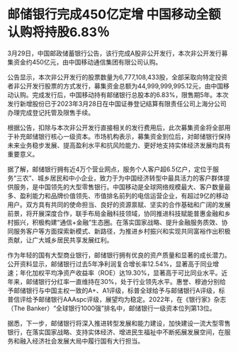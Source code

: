 # 邮储银行完成450亿定增 中国移动全额认购将持股6.83％

3月29日，中国邮政储蓄银行公告，该行完成A股非公开发行，本次非公开发行募集资金约450亿元，由中国移动通信集团有限公司认购。

公告显示，本次非公开发行的股票数量为6,777,108,433股，全部采取向特定投资者非公开发行股票的方式发行，募集资金总额为44,999,999,995.12元，由中国移动认购。完成发行后，中国移动持有邮储银行总股本的6.83%，限售期5年。本次发行新增股份已于2023年3月28日在中国证券登记结算有限责任公司上海分公司办理完成登记托管及限售手续。

根据公告，扣除与本次非公开发行直接相关的发行费用后，此次募集资金将全部用于补充邮储银行核心一级资本。市场机构表示，募集资金到位后，对邮储银行保持未来业务稳步发展、提高盈利水平和抗风险能力、更好地支持实体经济发展均具有重要意义。

据了解，邮储银行拥有近4万个营业网点，服务个人客户超6.5亿户，定位于服务“三农”、城乡居民和中小企业，致力于为中国经济转型中最具活力的客户群体提供服务，是中国领先的大型零售银行。中国移动是全球网络规模最大、客户数量最多、盈利能力和品牌价值领先、市值排名前列的电信运营企业，有超过9亿的移动用户。双方具有共同的使命担当、良好的资源禀赋、坚实的合作基础和广阔的发展前景，将开展深度合作，联手布局金融科技领域，协同推进科技赋能普惠金融和乡村振兴，积极构建“通信+金融”生态圈。在落实国家战略、提升金融服务质效、协同服务客户等方面探索新模式、新路径，为推进乡村振兴和实现共同富裕作出积极贡献，让广大城乡居民共享发展红利。

作为年轻的国有大型商业银行，邮储银行拥有优良的资产质量和显著的成长潜力。公开资料显示，邮储银行过去5年净利润复合增长率12.54%，显著高于同业增速；年化加权平均净资产收益率（ROE）达19.30%，显著高于可比同业水平。近年来，邮储银行分红率一直维持在30%，处于行业领先水平。惠誉、穆迪分别给予邮储银行与中国主权一致的A+、A1评级，标普全球给予与邮储银行A评级，标普信评给予邮储银行AAAspc评级，展望均为稳定。2022年，在《银行家》杂志（The
Banker）“全球银行1000强”排名中，邮储银行一级资本位列第13位。

据悉，下一步，邮储银行将深入推进转型发展和能力建设，加快建设一流大型零售银行，在落实国家战略、支持实体经济、增进民生福祉中不断拓展发展空间，在服务和融入经济社会发展大局中履行国有大行担当。

